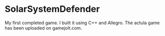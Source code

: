 # SolarSystemDefender
My first completed game. I built it using C++ and Allegro. The actula game has been uploaded on gamejolt.com.
